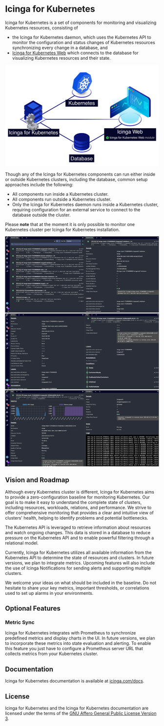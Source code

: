 # Icinga for Kubernetes

Icinga for Kubernetes is a set of components for monitoring and visualizing Kubernetes resources,
consisting of

* the Icinga for Kubernetes daemon, which uses the Kubernetes API to monitor the configuration and
  status changes of Kubernetes resources synchronizing every change in a database, and
* [Icinga for Kubernetes Web](https://github.com/Icinga/icinga-kubernetes-web)
  which connects to the database for visualizing Kubernetes resources and their state.

![Icinga for Kubernetes Overview](doc/res/icinga-kubernetes-overview.png)

Though any of the Icinga for Kubernetes components can run either inside or outside Kubernetes clusters,
including the database, common setup approaches include the following:

* All components run inside a Kubernetes cluster.
* All components run outside a Kubernetes cluster.
* Only the Icinga for Kubernetes daemon runs inside a Kubernetes cluster,
  requiring configuration for an external service to connect to the database outside the cluster.

Please **note** that at the moment it is only possible to monitor one Kubernetes cluster per
Icinga for Kubernetes installation.

![Icinga for Kubernetes Web Stateful Set](doc/res/icinga-kubernetes-web-stateful-set.png)
![Icinga for Kubernetes Web Service](doc/res/icinga-kubernetes-web-service.png)
![Icinga for Kubernetes Web Pod](doc/res/icinga-kubernetes-web-pod.png)

## Vision and Roadmap

Although every Kubernetes cluster is different, Icinga for Kubernetes aims to provide a zero-configuration baseline for
monitoring Kubernetes. Our goal is to make it easy to understand the complete state of clusters, including resources,
workloads, relations, and performance. We strive to offer comprehensive monitoring that provides a clear and
intuitive view of clusters' health, helping to identify problems and potential bottlenecks.

The Kubernetes API is leveraged to retrieve information about resources and watch ongoing changes.
This data is stored in a database to reduce pressure on the Kubernetes API and
to enable powerful filtering through a relational model.

Currently, Icinga for Kubernetes utilizes all available information from the Kubernetes API to
determine the state of resources and clusters. In future versions, we plan to integrate metrics.
Upcoming features will also include the use of Icinga Notifications for sending alerts and
supporting multiple clusters.

We welcome your ideas on what should be included in the baseline.
Do not hesitate to share your key metrics, important thresholds,
or correlations used to set up alarms in your environments.

## Optional Features

### Metric Sync

Icinga for Kubernetes integrates with Prometheus to synchronize predefined metrics and display charts in the UI.
In future versions, we plan to incorporate these metrics into state evaluation and alerting.
To enable this feature you just have to configure a Prometheus server URL
that collects metrics from your Kubernetes cluster.

## Documentation

Icinga for Kubernetes documentation is available at [icinga.com/docs](https://icinga.com/docs/icinga-kubernetes).

## License

Icinga for Kubernetes and the Icinga for Kubernetes documentation are licensed under the terms of the
[GNU Affero General Public License Version 3](LICENSE).
